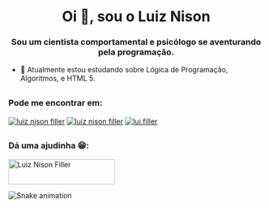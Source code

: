 <h1 align="center">Oi 👋, sou o Luiz Nison</h1>
<h3 align="center">Sou um cientista comportamental e psicólogo se aventurando pela programação.</h3>



- 🌱 Atualmente estou estudando sobre Lógica de Programação, Algoritmos, e HTML 5.
  
##

<div>
  <h3 align="left">Pode me encontrar em:</h3>
    <p align="left">
      <a href=mailto:"luiznison.ac@gmail.com" target="blank"><img align="center" src="https://img.shields.io/badge/Gmail-D14836?style=for-the-badge&logo=gmail&logoColor=white" alt="luiz nison filler"/></a>
      <a href="https://www.linkedin.com/in/luiz-nison-filler-17997113b/" target="blank"><img align="center" src="https://img.shields.io/badge/LinkedIn-0077B5?style=for-the-badge&logo=linkedin&logoColor=white" alt="luiz nison filler"/></a>
     <a href="https://instagram.com/lui.filler" target="blank"><img align="center" src="https://img.shields.io/badge/Instagram-E4405F?style=for-the-badge&logo=instagram&logoColor=white" alt="lui.filler"/></a>
    </p>
</div>
  
##
  
<div>
  <h3 align="left">Dá uma ajudinha 😁:</h3>
    <p><a href="https://www.buymeacoffee.com/Filler"> <img align="left" src="https://cdn.buymeacoffee.com/buttons/v2/default-yellow.png" height="50" width="210" alt="Luiz Nison Filler" /></a></p><br><br>
</div>
  
##
  
![Snake animation](https://github.com/luifiller/luifiller/blob/output/github-contribution-grid-snake.svg)

